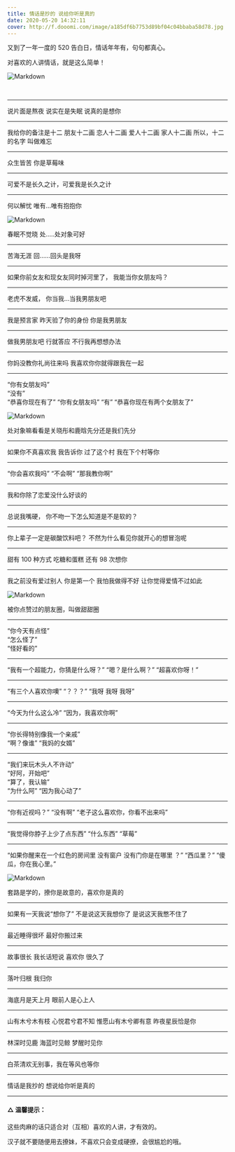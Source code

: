 ```yaml
---
title: 情话是抄的 说给你听是真的
date: 2020-05-20 14:32:11
cover: http://f.dooomi.com/image/a185df6b7753d89bf04c04bbaba58d78.jpg
---
```


又到了一年一度的 520 告白日，情话年年有，句句都真心。

对喜欢的人讲情话，就是这么简单！

![Markdown](http://f.dooomi.com/image/qj6281376039.jpg)

<br>

---

说片面是熬夜
说实在是失眠
说真的是想你

---

我给你的备注是十二
朋友十二画
恋人十二画
爱人十二画
家人十二画
所以，十二的名字
叫做难忘

---

众生皆苦 你是草莓味

---

可爱不是长久之计，可爱我是长久之计

---

何以解忧
唯有…唯有抱抱你

![Markdown](http://f.dooomi.com/image/qj9107780066.jpg)

春眠不觉晓
处.....处对象可好

---

苦海无涯
回……回头是我呀

---

如果你前女友和现女友同时掉河里了，
我能当你女朋友吗？

---

老虎不发威，
你当我…当我男朋友吧

---

我是预言家
昨天验了你的身份
你是我男朋友

---

做我男朋友吧
行就答应
不行我再想想办法

---

你妈没教你礼尚往来吗
我喜欢你你就得跟我在一起

---

“你有女朋友吗”  
“没有”  
“恭喜你现在有了”
“你有女朋友吗”
“有”
“恭喜你现在有两个女朋友了”

![Markdown](http://f.dooomi.com/image/qj8528924085.jpg)

处对象嘛看看是关晓彤和鹿晗先分还是我们先分

---

如果你不真喜欢我
我告诉你
过了这个村
我在下个村等你

---

“你会喜欢我吗”
“不会啊”
“那我教你啊”

---

我和你除了恋爱没什么好谈的

---

总说我嘴硬，
你不吻一下怎么知道是不是软的？

---

你上辈子一定是碳酸饮料吧？
不然为什么看见你就开心的想冒泡呢

---

甜有 100 种方式
吃糖和蛋糕
还有 98 次想你

---

我之前没有爱过别人
你是第一个
我怕我做得不好
让你觉得爱情不过如此

![Markdown](http://f.dooomi.com/image/qj6348736978.jpg)

被你点赞过的朋友圈，叫做甜甜圈

---

“你今天有点怪”  
“怎么怪了”  
“怪好看的”

---

“我有一个超能力，你猜是什么呀？”
“嗯？是什么啊？”
“超喜欢你呀！”

---

“有三个人喜欢你噢”
“？？？”
“我呀 我呀 我呀”

---

“今天为什么这么冷”
“因为，我喜欢你啊”

---

“你长得特别像我一个亲戚”  
“啊？像谁”
“我妈的女婿”

---

“我们来玩木头人不许动”  
“好阿，开始吧”  
“算了，我认输”  
“为什么阿”
“因为我心动了”

---

“你有近视吗？”
“没有啊”
“老子这么喜欢你，你看不出来吗”

---

“我觉得你脖子上少了点东西”
“什么东西”
“草莓”

---

“如果你醒来在一个红色的房间里 没有窗户 没有门你是在哪里 ？”
“西瓜里？”
“傻瓜，你在我心里。”

![Markdown](http://f.dooomi.com/image/qj8607979293.jpg)

套路是学的，撩你是故意的，喜欢你是真的

---

如果有一天我说“想你了”
不是说这天我想你了
是说这天我憋不住了

---

最近睡得很坏
最好你搬过来

---

故事很长
我长话短说
喜欢你
很久了

---

落叶归根
我归你

---

海底月是天上月
眼前人是心上人

---

山有木兮木有枝
心悦君兮君不知
惟愿山有木兮卿有意
昨夜星辰恰是你

---

林深时见鹿
海蓝时见鲸
梦醒时见你

---

白茶清欢无别事，我在等风也等你

---

情话是我抄的
想说给你听是真的

---

#### △ 温馨提示：

这些肉麻的话只适合对（互相）喜欢的人讲，才有效的。

汉子就不要随便用去撩妹，不喜欢只会变成硬撩，会很尴尬的哦。
